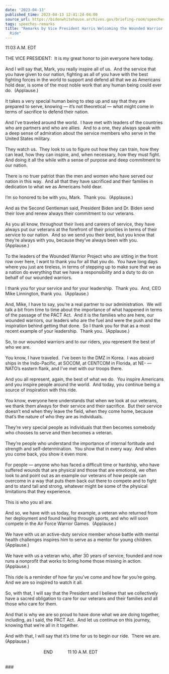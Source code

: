```yaml
---
date: '2023-04-13'
published_time: 2023-04-13 12:41:24-04:00
source_url: https://bidenwhitehouse.archives.gov/briefing-room/speeches-remarks/2023/04/13/remarks-by-vice-president-harris-welcoming-the-wounded-warrior-project-soldier-ride/
tags: speeches-remarks
title: "Remarks by Vice President Harris Welcoming the Wounded Warrior Project Soldier\_\
  Ride"
---
```

 
11:03 A.M. EDT  
   
THE VICE PRESIDENT:  It is my great honor to join everyone here
today.   
   
And I will say that, Mark, you really inspire all of us.  And the
service that you have given to our nation, fighting as all of you have
with the best fighting forces in the world to support and defend all
that we as Americans hold dear, is some of the most noble work that any
human being could ever do.  (Applause.)  
   
It takes a very special human being to step up and say that they are
prepared to serve, knowing — it’s not theoretical — what might come in
terms of sacrifice to defend their nation.  
   
And I’ve traveled around the world.  I have met with leaders of the
countries who are partners and who are allies.  And to a one, they
always speak with a deep sense of admiration about the service members
who serve in the United States military.  
   
They watch us.  They look to us to figure out how they can train, how
they can lead, how they can inspire, and, when necessary, how they must
fight.  And doing it all the while with a sense of purpose and deep
commitment to our nation.  
   
There is no truer patriot than the men and women who have served our
nation in this way.  And all that they have sacrificed and their
families in dedication to what we as Americans hold dear.  
   
I’m so honored to be with you, Mark.  Thank you.  (Applause.)  
   
And as the Second Gentleman said, President Biden and Dr. Biden send
their love and renew always their commitment to our veterans.  
   
As you all know, throughout their lives and careers of service, they
have always put our veterans at the forefront of their priorities in
terms of their service to our nation.  And so we send you their best,
but you know that they’re always with you, because they’ve always been
with you.  (Applause.)  
   
To the leaders of the Wounded Warrior Project who are sitting in the
front row over here, I want to thank you for all that you do.  You have
long days where you just are tireless, in terms of stepping up to make
sure that we as a nation do everything that we have a responsibility and
a duty to do on behalf of our wounded warriors.  
   
I thank you for your service and for your leadership.  Thank you.  And,
CEO Mike Linnington, thank you.  (Applause.)   
   
And, Mike, I have to say, you’re a real partner to our administration. 
We will talk a bit from time to time about the importance of what
happened in terms of the passage of the PACT Act.  And it is the
families who are here, our wounded warriors, our leaders who are the
fuel and were the push and the inspiration behind getting that done.  So
I thank you for that as a most recent example of your leadership.  Thank
you.  (Applause.)  
   
So, to our wounded warriors and to our riders, you represent the best of
who we are.   
   
You know, I have traveled.  I’ve been to the DMZ in Korea.  I was aboard
ships in the Indo-Pacific, at SOCOM, at CENTCOM in Florida, at NE- —
NATO’s eastern flank, and I’ve met with our troops there.   
   
And you all represent, again, the best of what we do.  You inspire
Americans and you inspire people around the world.  And today, you
continue being a source of inspiration with this ride.  
   
You know, everyone here understands that when we look at our veterans,
we thank them always for their service and their sacrifice.  But their
service doesn’t end when they leave the field, when they come home,
because that’s the nature of who they are as individuals.   
   
They’re very special people as individuals that then becomes somebody
who chooses to serve and then becomes a veteran.  
   
They’re people who understand the importance of internal fortitude and
strength and self-determination.  You show that in every way.  And when
you come back, you show it even more.  
   
For people — anyone who has faced a difficult time or hardship, who have
suffered wounds that are physical and those that are emotional, we often
look to and point out as an example our veterans of how people can
overcome in a way that puts them back out there to compete and to fight
and to stand tall and strong, whatever might be some of the physical
limitations that they experience.  
   
This is who you all are.  
   
And so, we have with us today, for example, a veteran who returned from
her deployment and found healing through sports, and who will soon
compete in the Air Force Warrior Games.  (Applause.)  
   
We have with us an active-duty service member whose battle with mental
health challenges inspires him to serve as a mentor for young children. 
(Applause.)  
   
We have with us a veteran who, after 30 years of service, founded and
now runs a nonprofit that works to bring home those missing in action. 
(Applause.)  
   
This ride is a reminder of how far you’ve come and how far you’re
going.  And we are so inspired to watch it all.  
   
So, with that, I will say that the President and I believe that we
collectively have a sacred obligation to care for our veterans and their
families and all those who care for them.  
   
And that is why we are so proud to have done what we are doing together,
including, as I said, the PACT Act.  And let us continue on this
journey, knowing that we’re all in it together.  
   
And with that, I will say that it’s time for us to begin our ride. 
There we are.  (Applause.)  
   
                               END            11:10 A.M. EDT    
  

\###
